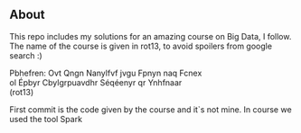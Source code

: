 ## About
This repo includes my solutions for an amazing course on Big Data, I follow.<br />
The name of the course is given in rot13, to avoid spoilers from google search :)

Pbhefren: Ovt Qngn Nanylfvf jvgu Fpnyn naq Fcnex <br />
ol Épbyr Cbylgrpuavdhr Séqéenyr qr Ynhfnaar<br />
(rot13)

First commit is the code given by the course and it`s not mine.
In course we used the tool Spark
